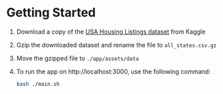 # Getting Started

1. Download a copy of the [USA Housing Listings dataset](https://www.kaggle.com/austinreese/usa-housing-listings) from Kaggle

2. Gzip the downloaded dataset and rename the file to `all_states.csv.gz`

3. Move the gzipped file to `./app/assets/data`

4. To run the app on http://localhost:3000, use the following command:

    ```sh
    bash ./main.sh
    ```